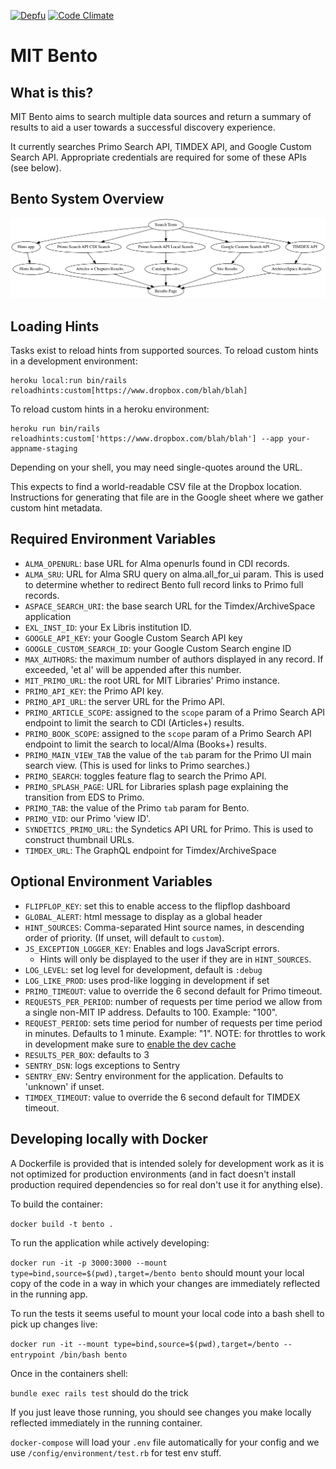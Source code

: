 [![Depfu](https://badges.depfu.com/badges/4e708126f48dfe5edf3b09b1dbc2854b/overview.svg)](https://depfu.com/github/MITLibraries/bento)
[![Code Climate](https://codeclimate.com/github/MITLibraries/bento/badges/gpa.svg)](https://codeclimate.com/github/MITLibraries/bento)

# MIT Bento

## What is this?

MIT Bento aims to search multiple data sources and return a summary of results
to aid a user towards a successful discovery experience.

It currently searches Primo Search API, TIMDEX API, and Google Custom Search API. Appropriate credentials are required 
for some of these APIs (see below).

## Bento System Overview

![alt text](docs/charts/bento_overview.png "Bento system overview chart")

## Loading Hints

Tasks exist to reload hints from supported sources. To reload custom hints in a development environment:

```
heroku local:run bin/rails reloadhints:custom[https://www.dropbox.com/blah/blah]
```

To reload custom hints in a heroku environment:

```
heroku run bin/rails reloadhints:custom['https://www.dropbox.com/blah/blah'] --app your-appname-staging
```

Depending on your shell, you may need single-quotes around the URL.

This expects to find a world-readable CSV file at the Dropbox location. Instructions for generating that file are in the 
Google sheet where we gather custom hint metadata.

## Required Environment Variables

- `ALMA_OPENURL`: base URL for Alma openurls found in CDI records.
- `ALMA_SRU`: URL for Alma SRU query on alma.all_for_ui param. This is 
used to determine whether to redirect Bento full record links to Primo 
full records.
- `ASPACE_SEARCH_URI`: the base search URL for the Timdex/ArchiveSpace application
- `EXL_INST_ID`: your Ex Libris institution ID.
- `GOOGLE_API_KEY`: your Google Custom Search API key
- `GOOGLE_CUSTOM_SEARCH_ID`: your Google Custom Search engine ID
- `MAX_AUTHORS`: the maximum number of authors displayed in any record.
  If exceeded, 'et al' will be appended after this number.
- `MIT_PRIMO_URL`: the root URL for MIT Libraries' Primo instance.
- `PRIMO_API_KEY`: the Primo API key.
- `PRIMO_API_URL`: the server URL for the Primo API.
- `PRIMO_ARTICLE_SCOPE`: assigned to the `scope` param of a Primo Search 
API endpoint to limit  the search to CDI (Articles+) results.
- `PRIMO_BOOK_SCOPE`: assigned to the `scope` param of a Primo Search 
API endpoint to limit the search to local/Alma (Books+) results.
- `PRIMO_MAIN_VIEW_TAB` the value of the `tab` param for the Primo UI 
main search view. (This is used for links to Primo searches.)
- `PRIMO_SEARCH`: toggles feature flag to search the Primo API.
- `PRIMO_SPLASH_PAGE`: URL for Libraries splash page explaining the transition from EDS to Primo.
- `PRIMO_TAB`: the value of the Primo `tab` param for Bento.
- `PRIMO_VID`: our Primo 'view ID'.
- `SYNDETICS_PRIMO_URL`: the Syndetics API URL for Primo. This is used 
to construct thumbnail URLs.
- `TIMDEX_URL`: The GraphQL endpoint for Timdex/ArchiveSpace

## Optional Environment Variables

- `FLIPFLOP_KEY`: set this to enable access to the flipflop dashboard
- `GLOBAL_ALERT`: html message to display as a global header
- `HINT_SOURCES`: Comma-separated Hint source names, in descending order of priority. (If unset, will default to `custom`).
- `JS_EXCEPTION_LOGGER_KEY`: Enables and logs JavaScript errors.
  - Hints will only be displayed to the user if they are in `HINT_SOURCES`.
- `LOG_LEVEL`: set log level for development, default is `:debug`
- `LOG_LIKE_PROD`: uses prod-like logging in development if set
- `PRIMO_TIMEOUT`: value to override the 6 second default for Primo timeout.
- `REQUESTS_PER_PERIOD`: number of requests per time period we allow from a
  single non-MIT IP address. Defaults to 100. Example: "100".
- `REQUEST_PERIOD`: sets time period for number of requests per time period in
  minutes. Defaults to 1 minute. Example: "1". NOTE: for throttles to work in
  development make sure to [enable the dev cache](https://guides.rubyonrails.org/caching_with_rails.html#caching-in-development)
- `RESULTS_PER_BOX`: defaults to 3
- `SENTRY_DSN`: logs exceptions to Sentry
- `SENTRY_ENV`: Sentry environment for the application. Defaults to 'unknown' if unset.
- `TIMDEX_TIMEOUT`: value to override the 6 second default for TIMDEX timeout.

## Developing locally with Docker

A Dockerfile is provided that is intended solely for development work as it is
not optimized for production environments (and in fact doesn't install
production required dependencies so for real don't use it for anything else).

To build the container:

`docker build -t bento .`

To run the application while actively developing:

`docker run -it -p 3000:3000 --mount type=bind,source=$(pwd),target=/bento bento`
should mount your local copy of the code in a way in which
your changes are immediately reflected in the running app.

To run the tests it seems useful to mount your local code into a bash shell to
pick up changes live:

`docker run -it --mount type=bind,source=$(pwd),target=/bento --entrypoint /bin/bash bento`

Once in the containers shell:

`bundle exec rails test` should do the trick

If you just leave those running, you should see changes you make locally
reflected immediately in the running container.

`docker-compose` will load your `.env` file automatically for your config and
we use `/config/environment/test.rb` for test env stuff.
